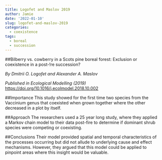 ```yaml
---
title: Logofet and Maslov 2019
author: Jamie
date: '2022-01-10'
slug: logofet-and-maslov-2019
categories:
  - coexistence
tags:
  - boreal
  - succession
---
```


##Bilberry vs. cowberry in a Scots pine boreal forest: Exclusion or coexistence in a post-!re succession?

*By Dmitrii O. Logofet and Alexander A. Maslov*

*Published in Ecological Modelling (2019)*
<https://doi.org/10.1016/j.ecolmodel.2018.10.002>

##Importance
This study showed for the first time two species from the Vaccinium genus that coexisted when grown together where the other decreased in a plot by itself. 

##Approach
The researchers used a 25 year long study, where they applied a Markov chain model to their data post-fire to determine if dominant shrub species were competing or coexisting. 

##Conclusions
Their model provided spatial and temporal characteristics of the processes occurring but did not allude to underlying cause and effect mechanisms. However, they argued that this model could be applied to pinpoint areas where this insight would be valuable. 